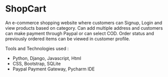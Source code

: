 # ShopCart

An e-commerce shopping website where customers can Signup, Login and view products based on category. Can add multiple address and customers can make payment through Paypal or can select COD. 
Order status and previously ordered items can be viewed in customer profile.

Tools and Technologies used :
- Python, Django, Javascript, Html
- CSS, Bootstrap, SQLite
- Paypal Payment Gateway, Pycharm IDE
